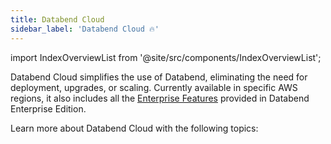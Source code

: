 ```yaml
---
title: Databend Cloud
sidebar_label: 'Databend Cloud 🔥'
---
```

import IndexOverviewList from '@site/src/components/IndexOverviewList';

Databend Cloud simplifies the use of Databend, eliminating the need for deployment, upgrades, or scaling. Currently available in specific AWS regions, it also includes all the [Enterprise Features](../01-dee/10-enterprise-features.md) provided in Databend Enterprise Edition.

Learn more about Databend Cloud with the following topics:

<IndexOverviewList />